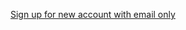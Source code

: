 [Sign up for new account with email only](/docs/guides/pwd-optional-new-sign-up-email/react/main/)

<!--No React JS avail - send to Node JS instead-->
